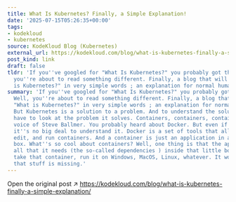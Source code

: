 ```yaml
---
title: What Is Kubernetes? Finally, a Simple Explanation!
date: '2025-07-15T05:26:35+00:00'
tags:
- kodekloud
- kubernetes
source: KodeKloud Blog (Kubernetes)
external_url: https://kodekloud.com/blog/what-is-kubernetes-finally-a-simple-explanation/
post_kind: link
draft: false
tldr: 'If you''ve googled for "What Is Kubernetes?" you probably got the usual: Well,
  you''re about to read something different. Finally, a blog that will explain "What
  is Kubernetes?" in very simple words ; an explanation for normal human beings.'
summary: 'If you''ve googled for "What Is Kubernetes?" you probably got the usual:
  Well, you''re about to read something different. Finally, a blog that will explain
  "What is Kubernetes?" in very simple words ; an explanation for normal human beings.
  But Kubernetes is a solution to a problem. And to understand the solution, you first
  have to look at the problem it solves. Containers, containers, containers… in the
  voice of Steve Ballmer. You probably heard about Docker. But even if you didn''t,
  it''s no big deal to understand it. Docker is a set of tools that allow you to create,
  edit, and run containers. And a container is just an application in a small little
  box. What''s so cool about containers? Well, one thing is that the application has
  all that it needs (the so-called dependencies ) inside that little box. So you can
  take that container, run it on Windows, MacOS, Linux, whatever. It won''t complain
  that stuff is missing.'
---
```

Open the original post ↗ https://kodekloud.com/blog/what-is-kubernetes-finally-a-simple-explanation/
